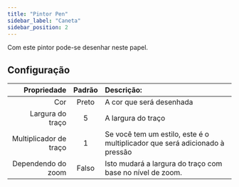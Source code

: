 ```yaml
---
title: "Pintor Pen"
sidebar_label: "Caneta"
sidebar_position: 2
---
```



Com este pintor pode-se desenhar neste papel.

## Configuração

|            Propriedade | Padrão | Descrição:                                                                  |
| ----------------------:|:------:|:--------------------------------------------------------------------------- |
|                    Cor | Preto  | A cor que será desenhada                                                    |
|       Largura do traço |   5    | A largura do traço                                                          |
| Multiplicador de traço |   1    | Se você tem um estilo, este é o multiplicador que será adicionado à pressão |
|     Dependendo do zoom | Falso  | Isto mudará a largura do traço com base no nível de zoom.                   |
